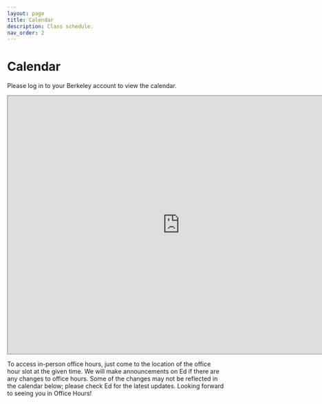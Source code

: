 ```yaml
---
layout: page
title: Calendar
description: Class schedule.
nav_order: 2
---
```


# Calendar

Please log in to your Berkeley account to view the calendar. 

<iframe data-a11y-errors="true" title="Google Calendar of Course Events" src="https://calendar.google.com/calendar/embed?height=600&wkst=1&bgcolor=%23ffffff&ctz=America%2FLos_Angeles&showNav=1&showCalendars=1&showTabs=1&mode=WEEK&src=Y185YjA5ODcwY2FiOGIyYjcwZmQ3YzQyZTY0NjdlZWU4YTVkMWEwMmY4MDNlMzk1YmQ4OTQ2ZjQxNGJlMDhjMTAyQGdyb3VwLmNhbGVuZGFyLmdvb2dsZS5jb20&color=%237CB342" style="border:solid 1px #777" width="800" height="600" frameborder="0" scrolling="no" ></iframe>

<br>

To access in-person office hours, just come to the location of the office hour slot at the given time.  We will make announcements on Ed if there are any changes to office hours. Some of the changes may not be reflected in the calendar below; please check Ed for the latest updates. Looking forward to seeing you in Office Hours!
